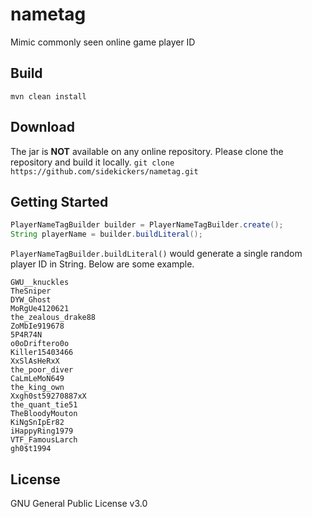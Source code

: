 # nametag
Mimic commonly seen online game player ID

## Build
`mvn clean install`

## Download
The jar is **NOT** available on any online repository. Please clone the repository and build it locally.
`git clone https://github.com/sidekickers/nametag.git`

## Getting Started
```java
PlayerNameTagBuilder builder = PlayerNameTagBuilder.create();
String playerName = builder.buildLiteral();
```
`PlayerNameTagBuilder.buildLiteral()` would generate a single random player ID in String. Below are some example.

```
GWU__knuckles
TheSniper
DYW_Ghost
MoRgUe4120621
the_zealous_drake88
ZoMbIe919678
5P4R74N
o0oDriftero0o
Killer15403466
XxSlAsHeRxX
the_poor_diver
CaLmLeMoN649
the_king_own
Xxgh0st59270887xX
the_quant_tie51
TheBloodyMouton
KiNgSnIpEr82
iHappyRing1979
VTF_FamousLarch
gh0$t1994
```

## License
GNU General Public License v3.0
